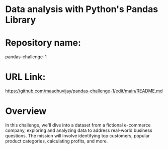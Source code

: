 # Data analysis with Python's Pandas Library

# Repository name: 
  pandas-challenge-1
  
# URL Link: 
  https://github.com/maadhuvijay/pandas-challenge-1/edit/main/README.md

# Overview
In this challenge, we'll dive into a dataset from a fictional e-commerce company, exploring and analyzing data to address real-world business questions. The mission will involve identifying top customers, popular product categories, calculating profits, and more.

